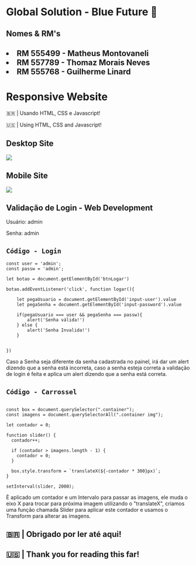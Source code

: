 # Global Solution - Blue Future 🌊

## Nomes & RM's

<h2>

<li>RM 555499 - Matheus Montovaneli</li>
<li>RM 557789 - Thomaz Morais Neves </li>
<li>RM 555768 - Guilherme Linard </li>

# Responsive Website

<p>🇧🇷 | Usando HTML, CSS e Javascript!</p>
<p>🇺🇸 | Using HTML, CSS and Javascript!</p>


## Desktop Site

<img src="https://s7.ezgif.com/tmp/ezgif-7-60526bf0d9.gif">

## Mobile Site

<img src="https://s7.ezgif.com/tmp/ezgif-7-da5cc01f38.gif">


## Validação de Login - Web Development

<p>Usuário: admin</p>
<p>Senha: admin</p>

## `Código - Login`

```JS
const user = 'admin';
const passw = 'admin';

let botao = document.getElementById('btnLogar')

botao.addEventListener('click', function logar(){

    let pegaUsuario = document.getElementById('input-user').value
    let pegaSenha = document.getElementById('input-password').value

    if(pegaUsuario === user && pegaSenha === passw){
        alert('Senha válida!')
    } else {
        alert('Senha Invalida!')
    }


})
```

Caso a Senha seja diferente da senha cadastrada no painel, irá dar um alert dizendo que a senha está incorreta, caso a senha esteja correta a validação de login é feita e aplica um alert dizendo que a senha está correta.

## `Código - Carrossel`

```JS

const box = document.querySelector(".container");
const imagens = document.querySelectorAll(".container img");

let contador = 0;

function slider() {
  contador++;

  if (contador > imagens.length - 1) {
    contador = 0;
  }

  box.style.transform = `translateX(${-contador * 300}px)`;
}

setInterval(slider, 2000);
```

È aplicado um contador e um Intervalo para passar as imagens, ele muda o eixo X para trocar para próxima imagem utilizando o "translateX", criamos uma função chamada Slider para aplicar este contador e usamos o Transform para alterar as imagens.

<h2>🇧🇷 | Obrigado por ler até aqui!</h2>
<h2>🇺🇸 | Thank you for reading this far!</h2>